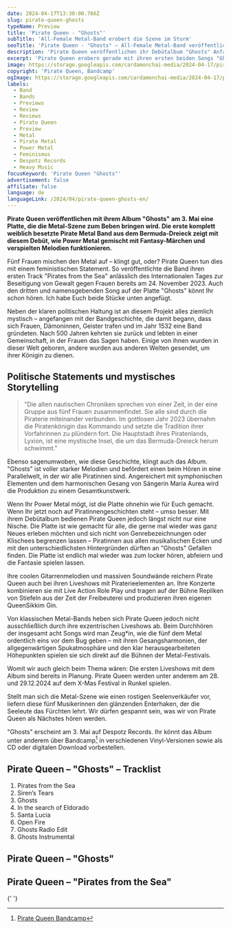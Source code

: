 ```yaml
---
date: 2024-04-17T13:30:00.766Z
slug: pirate-queen-ghosts
typeName: Preview
title: 'Pirate Queen - "Ghosts"'
subTitle: 'All-Female Metal-Band erobert die Szene im Sturm'
seoTitle: 'Pirate Queen - "Ghosts" – All-Female Metal-Band veröffentlicht Debüt'
description: 'Pirate Queen veröffentlichen ihr Debütalbum "Ghosts" Anfang Mai! Hört hier schon mal rein und erfahrt spannende Hintergründe zur Band!'
excerpt: 'Pirate Queen erobern gerade mit ihren ersten beiden Songs "Ghots" und "Pirates from the Sea" die Metal-Welt. Am 3. Mai erscheint das Debütalbum. Ihr könnt Euch hier schon alle Infos dazu holen und erfahren, was es mit dem feministischen Statement dahinter auf sich hat!'
image: https://storage.googleapis.com/cardamonchai-media/2024-04-17/pirate-queen-soundsvegan-com-jpg-imagine-081818_85765d_1024_768/640.webp
copyright: 'Pirate Queen, Bandcamp'
ogImage: https://storage.googleapis.com/cardamonchai-media/2024-04-17/pirate-queen-soundsvegan-com-og-jpg-imagine-081818_887962_1200_628/640.webp
labels:
  - Band
  - Bands
  - Previews
  - Review
  - Reviews
  - Pirate Queen
  - Preview
  - Metal
  - Pirate Metal
  - Power Metal
  - Feminismus
  - Despotz Records
  - Heavy Music
focusKeyword: 'Pirate Queen "Ghosts"'
advertisement: false
affiliate: false
language: de
languageLink: /2024/04/pirate-queen-ghosts-en/
---
```


**Pirate Queen veröffentlichen mit ihrem Album "Ghosts" am 3. Mai eine Platte, die die Metal-Szene zum Beben bringen wird. Die erste komplett weiblich besetzte Pirate Metal Band aus dem Bermuda-Dreieck zeigt mit diesem Debüt, wie Power Metal gemischt mit Fantasy-Märchen und verspielten Melodien funktionieren.**

Fünf Frauen mischen den Metal auf – klingt gut, oder? Pirate Queen tun dies mit einem feministischen Statement. So veröffentlichte die Band ihren ersten Track "Pirates from the Sea" anlässlich des Internationalen Tages zur Beseitigung von Gewalt gegen Frauen bereits am 24. November 2023. Auch den dritten und namensgebenden Song auf der Platte "Ghosts" könnt Ihr schon hören. Ich habe Euch beide Stücke unten angefügt.

Neben der klaren politischen Haltung ist an diesem Projekt alles ziemlich mystisch – angefangen mit der Bandgeschichte, die damit begann, dass sich Frauen, Dämoninnen, Geister trafen und im Jahr 1532 eine Band gründeten. Nach 500 Jahren kehrten sie zurück und lebten in einer Gemeinschaft, in der Frauen das Sagen haben. Einige von ihnen wurden in dieser Welt geboren, andere wurden aus anderen Welten gesendet, um ihrer Königin zu dienen.

## Politische Statements und mystisches Storytelling

> "Die alten nautischen Chroniken sprechen von einer Zeit, in der eine Gruppe aus fünf Frauen zusammenfindet. Sie alle sind durch die Piraterie miteinander verbunden. Im gottlosen Jahr 2023 übernahm die Piratenkönigin das Kommando und setzte die Tradition ihrer Vorfahrinnen zu plündern fort. Die Hauptstadt ihres Piratenlands, Lyxion, ist eine mystische Insel, die um das Bermuda-Dreieck herum schwimmt."

Ebenso sagenumwoben, wie diese Geschichte, klingt auch das Album. "Ghosts" ist voller starker Melodien und befördert einen beim Hören in eine Parallelwelt, in der wir alle Piratinnen sind. Angereichert mit symphonischen Elementen und dem harmonischen Gesang von Sängerin Maria Aurea wird die Produktion zu einem Gesamtkunstwerk.

Wenn Ihr Power Metal mögt, ist die Platte ohnehin wie für Euch gemacht. Wenn Ihr jetzt noch auf Piratinnengeschichten steht – umso besser. Mit ihrem Debütalbum bedienen Pirate Queen jedoch längst nicht nur eine Nische. Die Platte ist wie gemacht für alle, die gerne mal wieder was ganz Neues erleben möchten und sich nicht von Genrebezeichnungen oder Klischees begrenzen lassen – Piratinnen aus allen musikalischen Ecken und mit den unterschiedlichsten Hintergründen dürften an "Ghosts" Gefallen finden. Die Platte ist endlich mal wieder was zum locker hören, abfeiern und die Fantasie spielen lassen.

Ihre coolen Gitarrenmelodien und massiven Soundwände reichern Pirate Queen auch bei ihren Liveshows mit Piraterieelementen an. Ihre Konzerte kombinieren sie mit Live Action Role Play und tragen auf der Bühne Repliken von Stiefeln aus der Zeit der Freibeuterei und produzieren ihren eigenen QueenSikkim Gin.

Von klassischen Metal-Bands heben sich Pirate Queen jedoch nicht ausschließlich durch ihre exzentrischen Liveshows ab. Beim Durchhören der insgesamt acht Songs wird man Zeug\*in, wie die fünf dem Metal ordentlich eins vor dem Bug geben – mit ihren Gesangsharmonien, der allgegenwärtigen Spukatmosphäre und den klar herausgearbeiteten Höhepunkten spielen sie sich direkt auf die Bühnen der Metal-Festivals.

Womit wir auch gleich beim Thema wären: Die ersten Liveshows mit dem Album sind bereits in Planung. Pirate Queen werden unter anderem am 28. und 29.12.2024 auf dem X-Mas Festival in Runkel spielen.

Stellt man sich die Metal-Szene wie einen rostigen Seelenverkäufer vor, liefern diese fünf Musikerinnen den glänzenden Enterhaken, der die Seeleute das Fürchten lehrt. Wir dürfen gespannt sein, was wir von Pirate Queen als Nächstes hören werden.

"Ghosts" erscheint am 3. Mai auf Despotz Records. Ihr könnt das Album unter anderem über Bandcamp[^1] in verschiedenen Vinyl-Versionen sowie als CD oder digitalen Download vorbestellen.

## Pirate Queen – "Ghosts" – Tracklist

1.  Pirates from the Sea
2.  Siren’s Tears
3.  Ghosts
4.  In the search of Eldorado
5.  Santa Lucia
6.  Open Fire
7.  Ghosts Radio Edit
8.  Ghosts Instrumental

## Pirate Queen – "Ghosts"

<YouTube id="U4R8dtM5pnI" />

## Pirate Queen – "Pirates from the Sea"

<YouTube id="wdI388LjgnI" />{' '}

[^1]: [Pirate Queen Bandcamp](https://piratequeen.bandcamp.com/album/ghosts)
